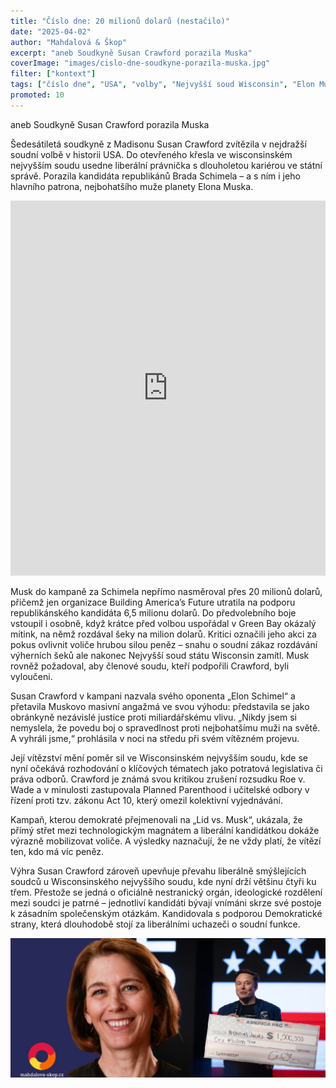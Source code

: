 ```yaml
---
title: "Číslo dne: 20 milionů dolarů (nestačilo)"
date: "2025-04-02"
author: "Mahdalová & Škop"
excerpt: "aneb Soudkyně Susan Crawford porazila Muska"
coverImage: "images/cislo-dne-soudkyne-porazila-muska.jpg"
filter: ["kontext"]
tags: ["číslo dne", "USA", "volby", "Nejvyšší soud Wisconsin", "Elon Musk", "Susan Crawford", "liberálové", "politika"]
promoted: 10
---
```


aneb Soudkyně Susan Crawford porazila Muska

Šedesátiletá soudkyně z Madisonu Susan Crawford zvítězila v nejdražší soudní volbě v historii USA. Do otevřeného křesla ve wisconsinském nejvyšším soudu usedne liberální právnička s dlouholetou kariérou ve státní správě. Porazila kandidáta republikánů Brada Schimela – a s ním i jeho hlavního patrona, nejbohatšího muže planety Elona Muska.

<iframe src='https://flo.uri.sh/story/3016280/embed' title='Interactive or visual content' className='flourish-embed-iframe' frameBorder='0' scrolling='no' width="100%" height="600px" allowFullScreen></iframe>

Musk do kampaně za Schimela nepřímo nasměroval přes 20 milionů dolarů, přičemž jen organizace Building America’s Future utratila na podporu republikánského kandidáta 6,5 milionu dolarů. Do předvolebního boje vstoupil i osobně, když krátce před volbou uspořádal v Green Bay okázalý mítink, na němž rozdával šeky na milion dolarů. Kritici označili jeho akci za pokus ovlivnit voliče hrubou silou peněz – snahu o soudní zákaz rozdávání výherních šeků ale nakonec Nejvyšší soud státu Wisconsin zamítl. Musk rovněž požadoval, aby členové soudu, kteří podpořili Crawford, byli vyloučeni.

Susan Crawford v kampani nazvala svého oponenta „Elon Schimel“ a přetavila Muskovo masivní angažmá ve svou výhodu: představila se jako obránkyně nezávislé justice proti miliardářskému vlivu. „Nikdy jsem si nemyslela, že povedu boj o spravedlnost proti nejbohatšímu muži na světě. A vyhráli jsme,“ prohlásila v noci na středu při svém vítězném projevu.

Její vítězství mění poměr sil ve Wisconsinském nejvyšším soudu, kde se nyní očekává rozhodování o klíčových tématech jako potratová legislativa či práva odborů. Crawford je známá svou kritikou zrušení rozsudku Roe v. Wade a v minulosti zastupovala Planned Parenthood i učitelské odbory v řízení proti tzv. zákonu Act 10, který omezil kolektivní vyjednávání.

Kampaň, kterou demokraté přejmenovali na „Lid vs. Musk“, ukázala, že přímý střet mezi technologickým magnátem a liberální kandidátkou dokáže výrazně mobilizovat voliče. A výsledky naznačují, že ne vždy platí, že vítězí ten, kdo má víc peněz.

Výhra Susan Crawford zároveň upevňuje převahu liberálně smýšlejících soudců u Wisconsinského nejvyššího soudu, kde nyní drží většinu čtyři ku třem. Přestože se jedná o oficiálně nestranický orgán, ideologické rozdělení mezi soudci je patrné – jednotliví kandidáti bývají vnímáni skrze své postoje k zásadním společenským otázkám. Kandidovala s podporou Demokratické strany, která dlouhodobě stojí za liberálními uchazeči o soudní funkce.

![Číslo dne: Soudkyně porazila Muska](images/cislo-dne-soudkyne-porazila-muska.jpg)
